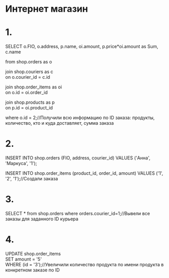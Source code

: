 # Интернет магазин
# 1.  
SELECT o.FIO, o.address, p.name, oi.amount, p.price*oi.amount as Sum, c.name   

from shop.orders as o  

join shop.couriers as c  
on o.courier_id = c.id  

join shop.order_items as oi  
on o.id = oi.order_id  

join shop.products as p  
on p.id = oi.product_id  

where o.id = 2;//Получили всю информацию по ID заказа: продукты, количество, кто и куда доставляет, сумма заказа

# 2.
INSERT INTO shop.orders (FIO, address, courier_id) VALUES ('Анна', 'Маркуса', '1');

INSERT INTO shop.order_items (product_id, order_id, amount) VALUES ('1', '2', '1');//Создали заказа

# 3.
SELECT * from shop.orders where orders.courier_id=1;//Вывели все заказы для заданного ID курьера

# 4.
UPDATE shop.order_items  
SET amount = '5'  
WHERE (id = '3');//Увеличили количество продукта по имени продукта в конкретном заказе по ID


